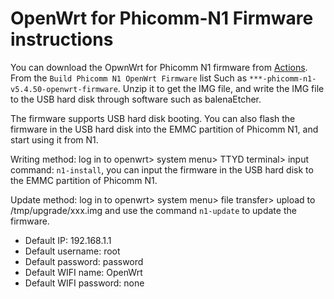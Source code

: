# OpenWrt for Phicomm-N1 Firmware instructions


You can download the OpwnWrt for Phicomm N1 firmware from [Actions](https://github.com/ophub/op/actions). From the `Build Phicomm N1 OpenWrt Firmware` list Such as `***-phicomm-n1-v5.4.50-openwrt-firmware`. Unzip it to get the IMG file, and write the IMG file to the USB hard disk through software such as balenaEtcher.


The firmware supports USB hard disk booting. You can also flash the firmware in the USB hard disk into the EMMC partition of Phicomm N1, and start using it from N1.


Writing method: log in to openwrt> system menu> TTYD terminal> input command: `n1-install`, you can input the firmware in the USB hard disk to the EMMC partition of Phicomm N1.


Update method: log in to openwrt> system menu> file transfer> upload to /tmp/upgrade/xxx.img and use the command `n1-update` to update the firmware.


- Default IP: 192.168.1.1
- Default username: root
- Default password: password
- Default WIFI name: OpenWrt
- Default WIFI password: none
